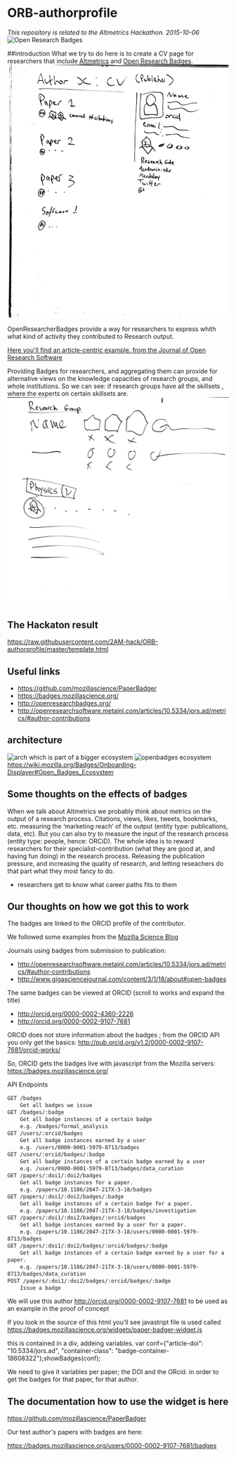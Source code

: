 # ORB-authorprofile
*This repository is related to the Altmetrics Hackathon. 2015-10-06*
![Open Research Badges](http://wp.mozillascience.org/wp-content/uploads/2014/11/badges.png)

##introduction
What we try to do here is to create a CV page for researchers that include [Altmetrics](http://www.altmetric.com/) and [Open Research Badges](http://openresearchbadges.org/).
![Author Profile](https://raw.githubusercontent.com/2AM-hack/ORB-authorprofile/master/author-profile-sketch.jpg)

OpenResearcherBadges provide a way for researchers to express whith what kind of activity they contributed to Research output.

[Here you'll find an article-centric example. from the Journal of Open Research Software](http://openresearchsoftware.metajnl.com/articles/10.5334/jors.ad/metrics/#author-contributions)

Providing Badges for researchers, and aggregating them can provide for alternative views on the knowledge capacities of research groups, and whole institutions.
So we can see:  if research groups have all the skillsets , where the experts on certain skillsets are.
![Group Profile](https://raw.githubusercontent.com/2AM-hack/ORB-authorprofile/master/research-group-sketch.jpg)

## The Hackaton result
https://raw.githubusercontent.com/2AM-hack/ORB-authorprofile/master/template.html

## Useful links
- https://github.com/mozillascience/PaperBadger
- https://badges.mozillascience.org/
- http://openresearchbadges.org/
- http://openresearchsoftware.metajnl.com/articles/10.5334/jors.ad/metrics/#author-contributions
 
## architecture
![arch](https://raw.githubusercontent.com/mozillascience/PaperBadger/master/public/img/Badges-ProposedWorkflow.jpg)
which is part of a bigger ecosystem
![openbadges ecosystem](https://wiki.mozilla.org/images/thumb/4/44/Tech-diagram-v3_updated.png/1200px-Tech-diagram-v3_updated.png)
https://wiki.mozilla.org/Badges/Onboarding-Displayer#Open_Badges_Ecosystem

## Some thoughts on the effects of badges
When we talk about Altmetrics we probably think about metrics on the output of a research process. Citations, views, likes, tweets, bookmarks, etc. measuring the ‘marketing reach’ of the output (entity type: publications, data, etc).
But you can also try to measure the input of the research process (entity type: people, hence: ORCiD). 
The whole idea is to reward researchers for their specialist-contribution (what they are good at, and having fun doing) in the research process. Releasing the publication pressure, and increasing the quality of research, and letting reseachers do that part what they most fancy to do.
- researchers get to know what career paths fits to them

## Our thoughts on how we got this to work
The badges are linked to the ORCID profile of the contributor.

We followed some examples from the [Mozilla Science Blog](https://www.mozillascience.org/contributorship-badges-for-science-view-them-now)

Journals using badges from submission to publication:

- http://openresearchsoftware.metajnl.com/articles/10.5334/jors.ad/metrics/#author-contributions
- http://www.gigasciencejournal.com/content/3/1/18/about#open-badges

The same badges can be viewed at ORCID (scroll to works and expand the title)

- http://orcid.org/0000-0002-4360-2226
- http://orcid.org/0000-0002-9107-7681

ORCID does not store information about the badges ; from the ORCID API you only get the basics: http://pub.orcid.org/v1.2/0000-0002-9107-7681/orcid-works/

So, ORCID gets the badges live with javascript from the Mozilla servers: https://badges.mozillascience.org/

API Endpoints

    GET /badges
        Get all badges we issue
    GET /badges/:badge
        Get all badge instances of a certain badge
        e.g. /badges/formal_analysis
    GET /users/:orcid/badges
        Get all badge instances earned by a user
        e.g. /users/0000-0001-5979-8713/badges
    GET /users/:orcid/badges/:badge
        Get all badge instances of a certain badge earned by a user
        e.g. /users/0000-0001-5979-8713/badges/data_curation
    GET /papers/:doi1/:doi2/badges
        Get all badge instances for a paper.
        e.g. /papers/10.1186/2047-217X-3-18/badges
    GET /papers/:doi1/:doi2/badges/:badge
        Get all badge instances of a certain badge for a paper.
        e.g. /papers/10.1186/2047-217X-3-18/badges/investigation
    GET /papers/:doi1/:doi2/badges/:orcid/badges
        Get all badge instances earned by a user for a paper.
        e.g. /papers/10.1186/2047-217X-3-18/users/0000-0001-5979-8713/badges
    GET /papers/:doi1/:doi2/badges/:orcid/badges/:badge
        Get all badge instances of a certain badge earned by a user for a paper.
        e.g. /papers/10.1186/2047-217X-3-18/users/0000-0001-5979-8713/badges/data_curation
    POST /papers/:doi1/:doi2/badges/:orcid/badges/:badge
        Issue a badge



We will use this author http://orcid.org/0000-0002-9107-7681
to be used as an example in the proof of concept

If you look in the source of this html you'll see javastript file is used called 
https://badges.mozillascience.org/widgets/paper-badger-widget.js

this is contained in a div, addeing variables.
var conf={"article-doi": "10.5334/jors.ad", "container-class": "badge-container-18608322"};showBadges(conf);

We need to give it variables  per paper; the DOI and the ORcid. in order to get the badges for that paper, for that author.

## The documentation how to use the widget is here
https://github.com/mozillascience/PaperBadger


Our test author's papers with badges are here:

https://badges.mozillascience.org/users/0000-0002-9107-7681/badges



